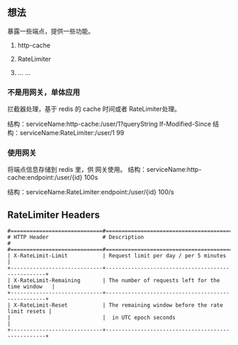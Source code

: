 ## 想法
暴露一些端点，提供一些功能。

1. http-cache

2. RateLimiter

3. ... ...

### 不是用网关，单体应用
拦截器处理，基于 redis 的 cache 时间或者 RateLimiter处理。

结构：serviceName:http-cache:/user/1?queryString If-Modified-Since
结构：serviceName:RateLimiter:/user/1 99

### 使用网关
将端点信息存储到 redis 里，供 网关使用。
结构：serviceName:http-cache:endpoint:/user/{id}  100s

结构：serviceName:RateLimiter:endpoint:/user/{id} 100/s

## RateLimiter Headers
```text
#=============================#===================================================#
# HTTP Header                 # Description                                       #
#=============================#===================================================#
| X-RateLimit-Limit           | Request limit per day / per 5 minutes             |
+-----------------------------+---------------------------------------------------+
| X-RateLimit-Remaining       | The number of requests left for the time window   |
+-----------------------------+---------------------------------------------------+
| X-RateLimit-Reset           | The remaining window before the rate limit resets |
|                             |  in UTC epoch seconds                             |
+-----------------------------+---------------------------------------------------+
```
